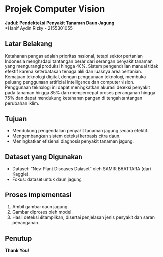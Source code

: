 # Projek Computer Vision

**Judul: Pendekteksi Penyakit Tanaman Daun Jagung**  
*Hanif Aydin Rizky - 2155301055

## Latar Belakang
Ketahanan pangan adalah prioritas nasional, tetapi sektor pertanian Indonesia menghadapi tantangan besar dari serangan penyakit tanaman yang mengurangi produksi hingga 40%. Sistem pengendalian manual tidak efektif karena keterbatasan tenaga ahli dan luasnya area pertanian. Kemajuan teknologi digital, dengan penggunaan teknologi, membuka peluang penggunaan artificial intelligence dan computer vision. Penggunaan teknologi ini dapat meningkatkan akurasi deteksi penyakit pada tanaman hingga 85% dan mempercepat proses penanganan hingga 75% dan dapat mendukung ketahanan pangan di tengah tantangan perubahan iklim.

## Tujuan
- Mendukung pengendalian penyakit tanaman jagung secara efektif.
- Mengembangkan sistem deteksi berbasis citra daun.
- Meningkatkan efisiensi diagnosis penyakit tanaman jagung.

## Dataset yang Digunakan
- Dataset: “New Plant Diseases Dataset” oleh SAMIR BHATTARA (dari Kaggle).
- Fokus: dataset untuk daun jagung.

## Proses Implementasi
1. Ambil gambar daun jagung.
2. Gambar diproses oleh model.
3. Hasil deteksi ditampilkan, disertai penjelasan jenis penyakit dan saran penanganan.

## Penutup
**Thank You!**
